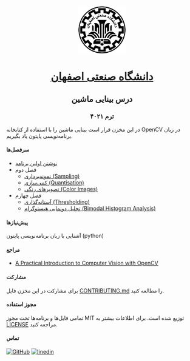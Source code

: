 <div align="center">
<img src="isfahan_university_of_technology_logo.png" alt="لوگوی دانشگاه صنعتی اصفهان" height="128" width="128" />
<h1><a href="https://www.iut.ac.ir/fa" hreflang="fa" target="_blank">دانشگاه صنعتی اصفهان</a></h1>
<h2>درس بینایی ماشین</h2>
<h3>ترم ۴۰۲۱</h3>
</div>

در این مخزن قرار است بینایی ماشین را با استفاده از کتابخانه OpenCV در زبان برنامه‌نویسی پایتون یاد بگیریم.

#### سرفصل‌ها
* [نوشتن اولین برنامه](up_and_running.ipynb)
* فصل دوم
    * [نمونه‌برداری (Sampling)](ch_02_images/ch_02_2_1.ipynb)
    * [کمی‌سازی (Quantisation)](ch_02_images/ch_02_2_2.ipynb)
    * [تصویرهای رنگی (Color Images)](ch_02_images/ch_02_2_3.ipynb)
* فصل چهارم
    * [آستانه‌گذاری (Thresholding)](ch_04_binary_vision/ch_04_1.ipynb)
    * [تحلیل دونمایی هیستوگرام (Bimodal Histogram Analysis)](ch_04_binary_vision/ch_04_2_1.ipynb)
#### پیش‌نیازها
آشنایی با زبان برنامه‌نویسی پایتون (python)

#### مراجع
* [A Practical Introduction to Computer Vision with OpenCV](https://www.scss.tcd.ie/publications/book-supplements/A-Practical-Introduction-to-Computer-Vision-with-OpenCV)

#### مشارکت
برای مشارکت در این مخزن فایل [CONTRIBUTING.md](CONTRIBUTING.md) را مطالعه کنید.

#### مجوز استفاده
تمامی فایل‌ها و برنامه‌ها تحت مجوز MIT توزیع شده است. برای اطلاعات بیشتر به [LICENSE](LICENSE) مراجعه کنید.

#### تماس
[![GitHub](https://img.shields.io/badge/github-%23121011.svg?style=for-the-badge&logo=github&logoColor=white)](https://github.com/msabiloo/)
[![linedin](https://img.shields.io/badge/LinkedIn-0077B5?style=for-the-badge&logo=linkedin&logoColor=white)](https://www.linkedin.com/in/sabiloo/)
